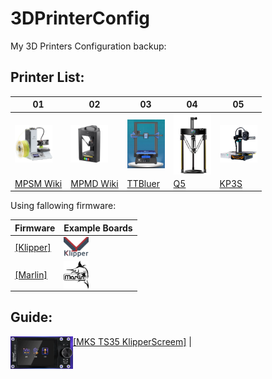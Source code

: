 # 3DPrinterConfig
My 3D Printers Configuration backup:

## Printer List:
01 | 02 | 03 | 04 | 05
--------|------|------|------|------
<img align="left" width=60 src="docs/images/mpsm-logo.png" /> | <img align="left" width=60 src="docs/images/mpmd-logo.png" /> | <img align="left" width=60 src="docs/images/bluer-logo.png" /> | <img align="left" width=60 src="docs/images/q5-logo.jpg" /> | <img align="left" width=60 src="docs/images/kp3s-logo.png" />
[MPSM Wiki](https://mpselectmini.com/)| [MPMD Wiki](https://mpminidelta.com/)| [TTBluer](bluer/README.md)|[Q5](q5/README.md)|[KP3S](kp3s/README.md)

Using fallowing firmware:

Firmware|Example Boards
--------|------
[[Klipper]](https://www.klipper3d.org/) | <img align="left" width=40 src="docs/images/klipper-logo-small.png" />
[[Marlin]](https://marlinfw.org/) | <img align="left" width=40 src="docs/images/marlin-logo-small.png" />



## Guide:
[[MKS TS35 KlipperScreem]](https://github.com/willngton/3DPrinterConfig/tree/main/mks_ts35) | <img align="left" width=100 src="docs/images/mks_ts35.png" />
